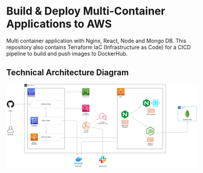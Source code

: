 # Build & Deploy Multi-Container Applications to AWS
Multi container application with Nginx, React, Node and Mongo DB. This repository also contains Terraform IaC (Infrastructure as Code) for a CICD pipeline to build and push images to DockerHub.

## Technical Architecture Diagram
![Alt text](./multi-container-tech-arch.png?raw=true "Technical Architecture Diagram")